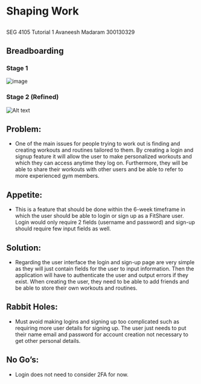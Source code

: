 # Shaping Work

##
SEG 4105 Tutorial 1
Avaneesh Madaram
300130329

## Breadboarding
### Stage 1
![image](https://github.com/AvaneeshM/seg4105_playground/assets/55166169/14c2290d-53fd-4b93-9534-3095c1493240)



### Stage 2 (Refined)
![Alt text]()

## Problem:
  -	One of the main issues for people trying to work out is finding and creating workouts and routines tailored to them. By creating a login and signup feature it will allow the user to make personalized workouts and which they can access anytime they log on. Furthermore, they will be able to share their workouts with other users and be able to refer to more experienced gym members. 

## Appetite:
  -	This is a feature that should be done within the 6-week timeframe in which the user should be able to login or sign up as a FitShare user. Login would only require 2 fields (username and password) and sign-up should require few input fields as well. 

## Solution:
  -	Regarding the user interface the login and sign-up page are very simple as they will just contain fields for the user to input information. Then the application will have to authenticate the user and output errors if they exist. When creating the user, they need to be able to add friends and be able to store their own workouts and routines.

## Rabbit Holes:
  -	Must avoid making logins and signing up too complicated such as requiring more user details for signing up. The user just needs to put their name email and password for account creation not necessary to get other personal details.

## No Go’s:
-	Login does not need to consider 2FA for now.
